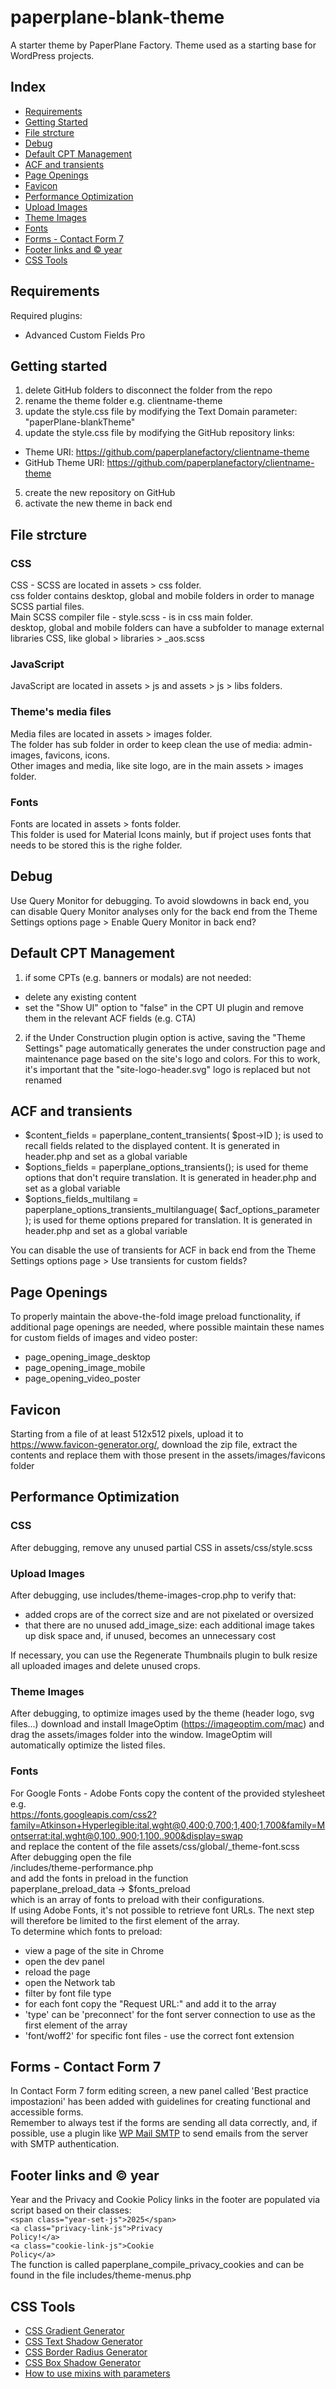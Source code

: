 # paperplane-blank-theme
A starter theme by PaperPlane Factory. Theme used as a starting base for WordPress projects.

## Index
- [Requirements](#requirements)
- [Getting Started](#getting-started)
- [File strcture](#file-strcture)
- [Debug](#debug)
- [Default CPT Management](#default-cpt-management)
- [ACF and transients](#acf-and-transients)
- [Page Openings](#page-openings)
- [Favicon](#favicon)
- [Performance Optimization](#performance-optimization)
- [Upload Images](#upload-images)
- [Theme Images](#theme-images)
- [Fonts](#fonts)
- [Forms - Contact Form 7](#forms-contact-form-7)
- [Footer links and © year](#footer-links-and-©-year)
- [CSS Tools](#css-tools)


## Requirements
Required plugins:
 - Advanced Custom Fields Pro

## Getting started
1. delete GitHub folders to disconnect the folder from the repo
2. rename the theme folder e.g. clientname-theme
3. update the style.css file by modifying the Text Domain parameter: "paperPlane-blankTheme"
4. update the style.css file by modifying the GitHub repository links:
- Theme URI: https://github.com/paperplanefactory/clientname-theme
- GitHub Theme URI: https://github.com/paperplanefactory/clientname-theme
5. create the new repository on GitHub
6. activate the new theme in back end

## File strcture
### CSS
CSS - SCSS are located in assets > css folder.  
css folder contains desktop, global and mobile folders in order to manage SCSS partial files.  
Main SCSS compiler file - style.scss - is in css main folder.  
desktop, global and mobile folders can have a subfolder to manage external libraries CSS, like global > libraries > _aos.scss
### JavaScript
JavaScript are located in assets > js and assets > js > libs folders.
### Theme's media files
Media files are located in assets > images folder.  
The folder has sub folder in order to keep clean the use of media: admin-images, favicons, icons.  
Other images and media, like site logo, are in the main assets > images folder.
### Fonts
Fonts are located in assets > fonts folder.  
This folder is used for Material Icons mainly, but if project uses fonts that needs to be stored this is the righe folder.

## Debug
Use Query Monitor for debugging. To avoid slowdowns in back end, you can disable Query Monitor analyses only for the back end from the Theme Settings options page > Enable Query Monitor in back end?

## Default CPT Management
1. if some CPTs (e.g. banners or modals) are not needed:
- delete any existing content
- set the "Show UI" option to "false" in the CPT UI plugin and remove them in the relevant ACF fields (e.g. CTA) 

2. if the Under Construction plugin option is active, saving the "Theme Settings" page automatically generates the under construction page and maintenance page based on the site's logo and colors. For this to work, it's important that the "site-logo-header.svg" logo is replaced but not renamed

## ACF and transients
- $content_fields = paperplane_content_transients( $post->ID ); is used to recall fields related to the displayed content. It is generated in header.php and set as a global variable
- $options_fields = paperplane_options_transients(); is used for theme options that don't require translation. It is generated in header.php and set as a global variable
- $options_fields_multilang = paperplane_options_transients_multilanguage( $acf_options_parameter ); is used for theme options prepared for translation. It is generated in header.php and set as a global variable

You can disable the use of transients for ACF in back end from the Theme Settings options page > Use transients for custom fields?

## Page Openings
To properly maintain the above-the-fold image preload functionality, if additional page openings are needed, where possible maintain these names for custom fields of images and video poster:
- page_opening_image_desktop
- page_opening_image_mobile
- page_opening_video_poster

## Favicon
Starting from a file of at least 512x512 pixels, upload it to https://www.favicon-generator.org/, download the zip file, extract the contents and replace them with those present in the assets/images/favicons folder

## Performance Optimization
### CSS
After debugging, remove any unused partial CSS in assets/css/style.scss

### Upload Images
After debugging, use includes/theme-images-crop.php to verify that:
- added crops are of the correct size and are not pixelated or oversized
- that there are no unused add_image_size: each additional image takes up disk space and, if unused, becomes an unnecessary cost

If necessary, you can use the Regenerate Thumbnails plugin to bulk resize all uploaded images and delete unused crops.

### Theme Images
After debugging, to optimize images used by the theme (header logo, svg files...) download and install ImageOptim (https://imageoptim.com/mac) and drag the assets/images folder into the window. ImageOptim will automatically optimize the listed files.

### Fonts
For Google Fonts - Adobe Fonts copy the content of the provided stylesheet e.g.<br />
https://fonts.googleapis.com/css2?family=Atkinson+Hyperlegible:ital,wght@0,400;0,700;1,400;1,700&family=Montserrat:ital,wght@0,100..900;1,100..900&display=swap<br />
and replace the content of the file assets/css/global/_theme-font.scss<br />
After debugging open the file<br />
/includes/theme-performance.php<br />
and add the fonts in preload in the function<br />
paperplane_preload_data -> $fonts_preload<br />
which is an array of fonts to preload with their configurations.<br />
If using Adobe Fonts, it's not possible to retrieve font URLs. The next step will therefore be limited to the first element of the array.<br />
To determine which fonts to preload:
- view a page of the site in Chrome
- open the dev panel
- reload the page
- open the Network tab
- filter by font file type
- for each font copy the "Request URL:" and add it to the array
- 'type' can be 'preconnect' for the font server connection to use as the first element of the array
- 'font/woff2' for specific font files - use the correct font extension

## Forms - Contact Form 7
In Contact Form 7 form editing screen, a new panel called 'Best practice impostazioni' has been added with guidelines for creating functional and accessible forms.  
Remember to always test if the forms are sending all data correctly, and, if possible, use a plugin like [WP Mail SMTP](https://it.wordpress.org/plugins/wp-mail-smtp/) to send emails from the server with SMTP authentication.

## Footer links and © year
Year and the Privacy and Cookie Policy links in the footer are populated via script based on their classes:  
<code>&lt;span class="year-set-js"&gt;2025&lt;/span&gt;</code>  
<code>&lt;a class="privacy-link-js"&gt;Privacy Policy!&lt;/a&gt;</code>  
<code>&lt;a class="cookie-link-js"&gt;Cookie Policy&lt;/a&gt;</code>  
The function is called paperplane_compile_privacy_cookies and can be found in the file includes/theme-menus.php

## CSS Tools
- [CSS Gradient Generator](https://cssgradient.io/)
- [CSS Text Shadow Generator](https://css3gen.com/text-shadow/)
- [CSS Border Radius Generator](https://css3gen.com/border-radius/)
- [CSS Box Shadow Generator](https://css3gen.com/box-shadow/)
- [How to use mixins with parameters](https://marksheet.io/sass-mixins.html)